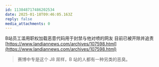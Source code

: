 ```yaml
---
id: 113848717486202534
date: 2025-01-18T09:46:05.163Z
reply: false
media_attachments: 0
---
```


B站员工滥用职权加载恶意代码用于封禁与他对喷的网友 目前已被开除并追责 [https://www.landiannews.com/archives/107598.html](https://www.landiannews.com/archives/107598.html)

> 赛博中专是这个 J8 屌样，B 站的人都有一种另类的恶臭。

